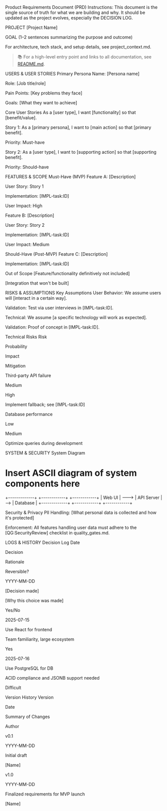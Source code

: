 Product Requirements Document (PRD)
Instructions: This document is the single source of truth for what we are building and why.
It should be updated as the project evolves, especially the DECISION LOG.

PROJECT
[Project Name]

GOAL
(1–2 sentences summarizing the purpose and outcome)

For architecture, tech stack, and setup details, see project_context.md.

> 📚 For a high-level entry point and links to all documentation, see [README.md](../../README.md).

USERS & USER STORIES
Primary Persona
Name: [Persona name]

Role: [Job title/role]

Pain Points: [Key problems they face]

Goals: [What they want to achieve]

Core User Stories
As a [user type], I want [functionality] so that [benefit/value].

Story 1: As a [primary persona], I want to [main action] so that [primary benefit].

Priority: Must-have

Story 2: As a [user type], I want to [supporting action] so that [supporting benefit].

Priority: Should-have

FEATURES & SCOPE
Must-Have (MVP)
Feature A: [Description]

User Story: Story 1

Implementation: [IMPL-task:ID]

User Impact: High

Feature B: [Description]

User Story: Story 2

Implementation: [IMPL-task:ID]

User Impact: Medium

Should-Have (Post-MVP)
Feature C: [Description]

Implementation: [IMPL-task:ID]

Out of Scope
[Feature/functionality definitively not included]

[Integration that won't be built]

RISKS & ASSUMPTIONS
Key Assumptions
User Behavior: We assume users will [interact in a certain way].

Validation: Test via user interviews in [IMPL-task:ID].

Technical: We assume [a specific technology will work as expected].

Validation: Proof of concept in [IMPL-task:ID].

Technical Risks
Risk

Probability

Impact

Mitigation

Third-party API failure

Medium

High

Implement fallback; see [IMPL-task:ID]

Database performance

Low

Medium

Optimize queries during development

SYSTEM & SECURITY
System Diagram

# Insert ASCII diagram of system components here

+-------------+      +------------+     +------------+
| Web UI      | ---> | API Server | --> | Database   |
+-------------+      +------------+     +------------+

Security & Privacy
PII Handling: [What personal data is collected and how it's protected]

Enforcement: All features handling user data must adhere to the [QG:SecurityReview] checklist in
quality_gates.md.

LOGS & HISTORY
Decision Log
Date

Decision

Rationale

Reversible?

YYYY-MM-DD

[Decision made]

[Why this choice was made]

Yes/No

2025-07-15

Use React for frontend

Team familiarity, large ecosystem

Yes

2025-07-16

Use PostgreSQL for DB

ACID compliance and JSONB support needed

Difficult

Version History
Version

Date

Summary of Changes

Author

v0.1

YYYY-MM-DD

Initial draft

[Name]

v1.0

YYYY-MM-DD

Finalized requirements for MVP launch

[Name]
